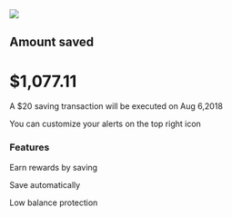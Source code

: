<!DOCTYPE html>
<html>
  
  <head>
    <meta charset="utf-8">
    <title>Front-End challenge</title>
  </head>
  
  <body>
  
  <img src=logo.png>
    <h2>Amount saved</h2>
    <h1>$1,077.11</h1>
    <p>A $20 saving transaction will be executed on Aug 6,2018</p>
    <p>You can customize your alerts on the top right icon</p>
    
   <h3>Features</h3>
   <p>Earn rewards by saving</p>
   <p>Save automatically</p>
   <p>Low balance protection</p>
   
  </body>
 
  
</html>
